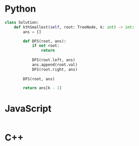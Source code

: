 # Python 

```python
class Solution:
    def kthSmallest(self, root: TreeNode, k: int) -> int:
        ans = []

        def DFS(root, ans):
            if not root:
                return
            
            DFS(root.left, ans)
            ans.append(root.val)
            DFS(root.right, ans)
        
        DFS(root, ans)

        return ans[k - 1]
```


# JavaScript

```js
```

# C++

```C++
```

